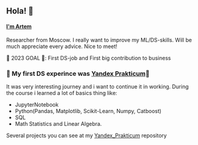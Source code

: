 ## Hola! 👋
#### [I'm Artem](https://github.com/FallenFounder)
Researcher from Moscow. I really want to improve my ML/DS-skills. Will be much appreciate every advice. Nice to meet!

🥅 2023 GOAL 🥅: First DS-job and First big contribution to business 

### 🔭 My first DS experince was [Yandex Prakticum](https://practicum.yandex.ru/data-scientist/?from=catalog)🔭
It was very interesting journey and i want to continue it in working. During the course i learned a lot of basics thing like: 
* JupyterNotebook
* Python(Pandas, Matplotlib, Scikit-Learn, Numpy, Catboost)
*  SQL
*  Math Statistics and Linear Algebra.
  
 Several projects you can see at my [Yandex_Prakticum](https://github.com/FallenFounder/Yandex_Prakticum) repository
<!--
**FallenFounder/FallenFounder** is a ✨ _special_ ✨ repository because its `README.md` (this file) appears on your GitHub profile.

Here are some ideas to get you started:

- 🔭 I’m currently working on ...
- 🌱 I’m currently learning ...
- 👯 I’m looking to collaborate on ...
- 🤔 I’m looking for help with ...
- 💬 Ask me about ...
- 📫 How to reach me: ...
- 😄 Pronouns: ...
- ⚡ Fun fact: ...
-->
